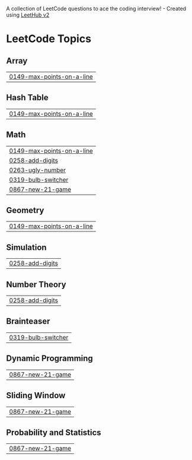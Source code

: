 A collection of LeetCode questions to ace the coding interview! - Created using [LeetHub v2](https://github.com/arunbhardwaj/LeetHub-2.0)
<!---LeetCode Topics Start-->
# LeetCode Topics
## Array
|  |
| ------- |
| [0149-max-points-on-a-line](https://github.com/vishalyadav5451/leetcode-solutions/tree/master/0149-max-points-on-a-line) |
## Hash Table
|  |
| ------- |
| [0149-max-points-on-a-line](https://github.com/vishalyadav5451/leetcode-solutions/tree/master/0149-max-points-on-a-line) |
## Math
|  |
| ------- |
| [0149-max-points-on-a-line](https://github.com/vishalyadav5451/leetcode-solutions/tree/master/0149-max-points-on-a-line) |
| [0258-add-digits](https://github.com/vishalyadav5451/leetcode-solutions/tree/master/0258-add-digits) |
| [0263-ugly-number](https://github.com/vishalyadav5451/leetcode-solutions/tree/master/0263-ugly-number) |
| [0319-bulb-switcher](https://github.com/vishalyadav5451/leetcode-solutions/tree/master/0319-bulb-switcher) |
| [0867-new-21-game](https://github.com/vishalyadav5451/leetcode-solutions/tree/master/0867-new-21-game) |
## Geometry
|  |
| ------- |
| [0149-max-points-on-a-line](https://github.com/vishalyadav5451/leetcode-solutions/tree/master/0149-max-points-on-a-line) |
## Simulation
|  |
| ------- |
| [0258-add-digits](https://github.com/vishalyadav5451/leetcode-solutions/tree/master/0258-add-digits) |
## Number Theory
|  |
| ------- |
| [0258-add-digits](https://github.com/vishalyadav5451/leetcode-solutions/tree/master/0258-add-digits) |
## Brainteaser
|  |
| ------- |
| [0319-bulb-switcher](https://github.com/vishalyadav5451/leetcode-solutions/tree/master/0319-bulb-switcher) |
## Dynamic Programming
|  |
| ------- |
| [0867-new-21-game](https://github.com/vishalyadav5451/leetcode-solutions/tree/master/0867-new-21-game) |
## Sliding Window
|  |
| ------- |
| [0867-new-21-game](https://github.com/vishalyadav5451/leetcode-solutions/tree/master/0867-new-21-game) |
## Probability and Statistics
|  |
| ------- |
| [0867-new-21-game](https://github.com/vishalyadav5451/leetcode-solutions/tree/master/0867-new-21-game) |
<!---LeetCode Topics End-->